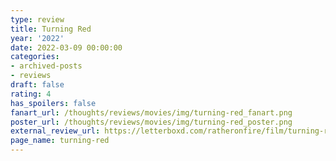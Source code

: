 ```yaml
---
type: review
title: Turning Red
year: '2022'
date: 2022-03-09 00:00:00
categories:
- archived-posts
- reviews
draft: false
rating: 4
has_spoilers: false
fanart_url: /thoughts/reviews/movies/img/turning-red_fanart.png
poster_url: /thoughts/reviews/movies/img/turning-red_poster.png
external_review_url: https://letterboxd.com/ratheronfire/film/turning-red/
page_name: turning-red
---
```


